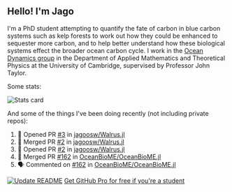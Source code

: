 ## Hello! I'm Jago

I'm a PhD student attempting to quantify the fate of carbon in blue carbon systems such as kelp forests to work out how they could be enhanced to sequester more carbon, and to help better understand how these biological systems effect the broader ocean carbon cycle. I work in the <a href="https://www.damtp.cam.ac.uk/user/jrt51/" class="emph">Ocean Dynamics group</a> in the Department of Applied Mathematics and Theoretical Physics at the University of Cambridge, supervised by Professor John Taylor.

Some stats:
<!--
![](https://raw.githubusercontent.com/jagoosw/jagoosw/main/profile-summary-card-output/nord_dark/0-profile-details.svg)
![](https://raw.githubusercontent.com/jagoosw/jagoosw/main/profile-summary-card-output/nord_dark/3-stats.svg)
![](https://raw.githubusercontent.com/jagoosw/jagoosw/main/profile-summary-card-output/nord_dark/4-productive-time.svg)
-->
![Stats card](https://github-readme-stats.vercel.app/api?username=jagoosw&count_private=true&show_icons=true&theme=transparent&hide_title=true&rank_icon=percentile&show=reviews)

And some of the things I've been doing recently (not including private repos):
<!--START_SECTION:activity-->
1. 💪 Opened PR [#3](https://github.com/jagoosw/Walrus.jl/pull/3) in [jagoosw/Walrus.jl](https://github.com/jagoosw/Walrus.jl)
2. 🎉 Merged PR [#2](https://github.com/jagoosw/Walrus.jl/pull/2) in [jagoosw/Walrus.jl](https://github.com/jagoosw/Walrus.jl)
3. 💪 Opened PR [#2](https://github.com/jagoosw/Walrus.jl/pull/2) in [jagoosw/Walrus.jl](https://github.com/jagoosw/Walrus.jl)
4. 🎉 Merged PR [#162](https://github.com/OceanBioME/OceanBioME.jl/pull/162) in [OceanBioME/OceanBioME.jl](https://github.com/OceanBioME/OceanBioME.jl)
5. 🗣 Commented on [#162](https://github.com/OceanBioME/OceanBioME.jl/pull/162#issuecomment-1866486577) in [OceanBioME/OceanBioME.jl](https://github.com/OceanBioME/OceanBioME.jl)
<!--END_SECTION:activity-->


[![Update README](https://github.com/jagoosw/jagoosw/actions/workflows/update-readme.yml/badge.svg)](https://github.com/jagoosw/jagoosw/actions/workflows/update-readme.yml)
[Get GitHub Pro for free if you're a student](https://education.github.com/pack)

